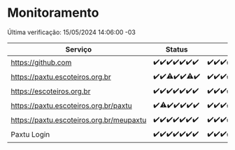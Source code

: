 # Monitoramento

Última verificação: 15/05/2024 14:06:00 -03

|Serviço|Status|Últimas 24h|
|---|---|---|
|https://github.com|<span title="2024-05-08: OK=24">✔️</span><span title="2024-05-09: OK=24">✔️</span><span title="2024-05-10: OK=24">✔️</span><span title="2024-05-11: OK=24">✔️</span><span title="2024-05-12: OK=24">✔️</span><span title="2024-05-13: OK=24">✔️</span><span title="2024-05-14: OK=18">✔️</span>|<span title="14/05/2024 15:08:00 -03 : 200">✔️</span><span title="14/05/2024 16:03:00 -03 : 200">✔️</span><span title="14/05/2024 17:08:00 -03 : 200">✔️</span><span title="14/05/2024 18:05:00 -03 : 200">✔️</span><span title="14/05/2024 19:07:00 -03 : 200">✔️</span><span title="14/05/2024 20:06:00 -03 : 200">✔️</span><span title="14/05/2024 21:31:00 -03 : 200">✔️</span><span title="14/05/2024 22:52:00 -03 : 200">✔️</span><span title="14/05/2024 23:24:00 -03 : 200">✔️</span><span title="15/05/2024 00:09:00 -03 : 200">✔️</span><span title="15/05/2024 01:08:00 -03 : 200">✔️</span><span title="15/05/2024 02:07:00 -03 : 200">✔️</span><span title="15/05/2024 03:09:00 -03 : 200">✔️</span><span title="15/05/2024 04:06:00 -03 : 200">✔️</span><span title="15/05/2024 05:09:00 -03 : 200">✔️</span><span title="15/05/2024 06:08:00 -03 : 200">✔️</span><span title="15/05/2024 07:07:00 -03 : 200">✔️</span><span title="15/05/2024 08:06:00 -03 : 200">✔️</span><span title="15/05/2024 09:13:00 -03 : 200">✔️</span><span title="15/05/2024 10:08:00 -03 : 200">✔️</span><span title="15/05/2024 11:07:00 -03 : 200">✔️</span><span title="15/05/2024 12:06:00 -03 : 200">✔️</span><span title="15/05/2024 13:08:00 -03 : 200">✔️</span><span title="15/05/2024 14:06:00 -03 : 200">✔️</span>|
|https://paxtu.escoteiros.org.br|<span title="2024-05-08: OK=24">✔️</span><span title="2024-05-09: OK=24">✔️</span><span title="2024-05-10: OK=23, Falhas=1">⚠️</span><span title="2024-05-11: OK=24">✔️</span><span title="2024-05-12: OK=24">✔️</span><span title="2024-05-13: OK=23, Falhas=1">⚠️</span><span title="2024-05-14: OK=18">✔️</span>|<span title="14/05/2024 15:08:00 -03 : 200">✔️</span><span title="14/05/2024 16:03:00 -03 : 200">✔️</span><span title="14/05/2024 17:08:00 -03 : 200">✔️</span><span title="14/05/2024 18:05:00 -03 : 200">✔️</span><span title="14/05/2024 19:07:00 -03 : 200">✔️</span><span title="14/05/2024 20:06:00 -03 : 200">✔️</span><span title="14/05/2024 21:31:00 -03 : 200">✔️</span><span title="14/05/2024 22:52:00 -03 : 200">✔️</span><span title="14/05/2024 23:24:00 -03 : 200">✔️</span><span title="15/05/2024 00:09:00 -03 : 200">✔️</span><span title="15/05/2024 01:08:00 -03 : 200">✔️</span><span title="15/05/2024 02:07:00 -03 : 200">✔️</span><span title="15/05/2024 03:09:00 -03 : 200">✔️</span><span title="15/05/2024 04:06:00 -03 : 200">✔️</span><span title="15/05/2024 05:09:00 -03 : 200">✔️</span><span title="15/05/2024 06:08:00 -03 : 200">✔️</span><span title="15/05/2024 07:07:00 -03 : 200">✔️</span><span title="15/05/2024 08:06:00 -03 : 200">✔️</span><span title="15/05/2024 09:13:00 -03 : 200">✔️</span><span title="15/05/2024 10:08:00 -03 : 200">✔️</span><span title="15/05/2024 11:07:00 -03 : 200">✔️</span><span title="15/05/2024 12:06:00 -03 : 200">✔️</span><span title="15/05/2024 13:08:00 -03 : 502">❌</span><span title="15/05/2024 14:06:00 -03 : 200">✔️</span>|
|https://escoteiros.org.br|<span title="2024-05-08: OK=24">✔️</span><span title="2024-05-09: OK=24">✔️</span><span title="2024-05-10: OK=24">✔️</span><span title="2024-05-11: OK=24">✔️</span><span title="2024-05-12: OK=24">✔️</span><span title="2024-05-13: OK=24">✔️</span><span title="2024-05-14: OK=18">✔️</span>|<span title="14/05/2024 15:08:00 -03 : 200">✔️</span><span title="14/05/2024 16:03:00 -03 : 200">✔️</span><span title="14/05/2024 17:08:00 -03 : 200">✔️</span><span title="14/05/2024 18:05:00 -03 : 200">✔️</span><span title="14/05/2024 19:07:00 -03 : 200">✔️</span><span title="14/05/2024 20:06:00 -03 : 200">✔️</span><span title="14/05/2024 21:31:00 -03 : 200">✔️</span><span title="14/05/2024 22:52:00 -03 : 200">✔️</span><span title="14/05/2024 23:24:00 -03 : 200">✔️</span><span title="15/05/2024 00:09:00 -03 : 200">✔️</span><span title="15/05/2024 01:08:00 -03 : 200">✔️</span><span title="15/05/2024 02:07:00 -03 : 200">✔️</span><span title="15/05/2024 03:09:00 -03 : 200">✔️</span><span title="15/05/2024 04:06:00 -03 : 200">✔️</span><span title="15/05/2024 05:09:00 -03 : 200">✔️</span><span title="15/05/2024 06:08:00 -03 : 200">✔️</span><span title="15/05/2024 07:07:00 -03 : 200">✔️</span><span title="15/05/2024 08:06:00 -03 : 200">✔️</span><span title="15/05/2024 09:13:00 -03 : 200">✔️</span><span title="15/05/2024 10:08:00 -03 : 200">✔️</span><span title="15/05/2024 11:07:00 -03 : 200">✔️</span><span title="15/05/2024 12:06:00 -03 : 200">✔️</span><span title="15/05/2024 13:08:00 -03 : 200">✔️</span><span title="15/05/2024 14:06:00 -03 : 200">✔️</span>|
|https://paxtu.escoteiros.org.br/paxtu|<span title="2024-05-08: OK=24">✔️</span><span title="2024-05-09: OK=23, Falhas=1">⚠️</span><span title="2024-05-10: OK=24">✔️</span><span title="2024-05-11: OK=24">✔️</span><span title="2024-05-12: OK=24">✔️</span><span title="2024-05-13: OK=24">✔️</span><span title="2024-05-14: OK=18">✔️</span>|<span title="14/05/2024 15:08:00 -03 : 200">✔️</span><span title="14/05/2024 16:03:00 -03 : 200">✔️</span><span title="14/05/2024 17:08:00 -03 : 200">✔️</span><span title="14/05/2024 18:05:00 -03 : 200">✔️</span><span title="14/05/2024 19:07:00 -03 : 200">✔️</span><span title="14/05/2024 20:06:00 -03 : 200">✔️</span><span title="14/05/2024 21:31:00 -03 : 200">✔️</span><span title="14/05/2024 22:52:00 -03 : 200">✔️</span><span title="14/05/2024 23:24:00 -03 : 200">✔️</span><span title="15/05/2024 00:09:00 -03 : 200">✔️</span><span title="15/05/2024 01:08:00 -03 : 200">✔️</span><span title="15/05/2024 02:07:00 -03 : 200">✔️</span><span title="15/05/2024 03:09:00 -03 : 200">✔️</span><span title="15/05/2024 04:06:00 -03 : 200">✔️</span><span title="15/05/2024 05:09:00 -03 : 200">✔️</span><span title="15/05/2024 06:08:00 -03 : 200">✔️</span><span title="15/05/2024 07:07:00 -03 : 200">✔️</span><span title="15/05/2024 08:06:00 -03 : 200">✔️</span><span title="15/05/2024 09:13:00 -03 : 200">✔️</span><span title="15/05/2024 10:08:00 -03 : 200">✔️</span><span title="15/05/2024 11:07:00 -03 : 200">✔️</span><span title="15/05/2024 12:06:00 -03 : 200">✔️</span><span title="15/05/2024 13:08:00 -03 : 502">❌</span><span title="15/05/2024 14:06:00 -03 : 200">✔️</span>|
|https://paxtu.escoteiros.org.br/meupaxtu|<span title="2024-05-08: OK=24">✔️</span><span title="2024-05-09: OK=24">✔️</span><span title="2024-05-10: OK=24">✔️</span><span title="2024-05-11: OK=24">✔️</span><span title="2024-05-12: OK=24">✔️</span><span title="2024-05-13: OK=24">✔️</span><span title="2024-05-14: OK=18">✔️</span>|<span title="14/05/2024 15:08:00 -03 : 200">✔️</span><span title="14/05/2024 16:03:00 -03 : 200">✔️</span><span title="14/05/2024 17:08:00 -03 : 200">✔️</span><span title="14/05/2024 18:05:00 -03 : 200">✔️</span><span title="14/05/2024 19:07:00 -03 : 200">✔️</span><span title="14/05/2024 20:06:00 -03 : 200">✔️</span><span title="14/05/2024 21:31:00 -03 : 200">✔️</span><span title="14/05/2024 22:52:00 -03 : 200">✔️</span><span title="14/05/2024 23:24:00 -03 : 200">✔️</span><span title="15/05/2024 00:09:00 -03 : 200">✔️</span><span title="15/05/2024 01:08:00 -03 : 200">✔️</span><span title="15/05/2024 02:07:00 -03 : 200">✔️</span><span title="15/05/2024 03:09:00 -03 : 200">✔️</span><span title="15/05/2024 04:06:00 -03 : 200">✔️</span><span title="15/05/2024 05:09:00 -03 : 200">✔️</span><span title="15/05/2024 06:08:00 -03 : 200">✔️</span><span title="15/05/2024 07:07:00 -03 : 200">✔️</span><span title="15/05/2024 08:06:00 -03 : 200">✔️</span><span title="15/05/2024 09:13:00 -03 : 200">✔️</span><span title="15/05/2024 10:08:00 -03 : 200">✔️</span><span title="15/05/2024 11:07:00 -03 : 200">✔️</span><span title="15/05/2024 12:06:00 -03 : 200">✔️</span><span title="15/05/2024 13:08:00 -03 : 502">❌</span><span title="15/05/2024 14:06:00 -03 : 200">✔️</span>|
|Paxtu Login|<span title="2024-05-08: OK=24">✔️</span><span title="2024-05-09: OK=24">✔️</span><span title="2024-05-10: OK=24">✔️</span><span title="2024-05-11: OK=24">✔️</span><span title="2024-05-12: OK=24">✔️</span><span title="2024-05-13: OK=24">✔️</span><span title="2024-05-14: OK=18">✔️</span>|<span title="14/05/2024 15:08:00 -03 : 200">✔️</span><span title="14/05/2024 16:03:00 -03 : 200">✔️</span><span title="14/05/2024 17:08:00 -03 : 200">✔️</span><span title="14/05/2024 18:05:00 -03 : 200">✔️</span><span title="14/05/2024 19:07:00 -03 : 200">✔️</span><span title="14/05/2024 20:06:00 -03 : 200">✔️</span><span title="14/05/2024 21:31:00 -03 : 200">✔️</span><span title="14/05/2024 22:52:00 -03 : 200">✔️</span><span title="14/05/2024 23:24:00 -03 : 200">✔️</span><span title="15/05/2024 00:09:00 -03 : 200">✔️</span><span title="15/05/2024 01:08:00 -03 : 200">✔️</span><span title="15/05/2024 02:07:00 -03 : 200">✔️</span><span title="15/05/2024 03:09:00 -03 : 200">✔️</span><span title="15/05/2024 04:06:00 -03 : 200">✔️</span><span title="15/05/2024 05:09:00 -03 : 200">✔️</span><span title="15/05/2024 06:08:00 -03 : 200">✔️</span><span title="15/05/2024 07:07:00 -03 : 200">✔️</span><span title="15/05/2024 08:06:00 -03 : 200">✔️</span><span title="15/05/2024 09:13:00 -03 : 200">✔️</span><span title="15/05/2024 10:08:00 -03 : 200">✔️</span><span title="15/05/2024 11:07:00 -03 : 200">✔️</span><span title="15/05/2024 12:06:00 -03 : 200">✔️</span><span title="15/05/2024 13:08:00 -03 : 502">❌</span><span title="15/05/2024 14:06:00 -03 : 200">✔️</span>|
